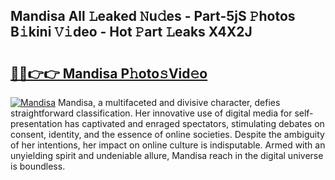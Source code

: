 ## Mandisa All 𝙻eaked 𝙽u𝚍es - Part-5jS 𝙿hotos B𝚒kini 𝚅𝚒deo - Hot 𝙿art 𝙻eaks X4X2J

# <h2><a href="http://ld19yi4.urlbe.top/?page=Mandisa">🔗🔗👉👉 Mandisa P𝚑oto𝚜Vid𝚎o</a></h2>

[![Mandisa](https://i.imgur.com/eBuTRDB.gif)](http://ld19yi4.urlbe.top/?page=Mandisa)
Mandisa, a multifaceted and divisive character, defies straightforward classification. Her innovative use of digital media for self-presentation has captivated and enraged spectators, stimulating debates on consent, identity, and the essence of online societies. Despite the ambiguity of her intentions, her impact on online culture is indisputable. Armed with an unyielding spirit and undeniable allure, Mandisa reach in the digital universe is boundless.
